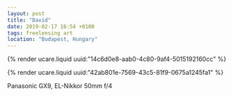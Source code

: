 ```yaml
---
layout: post
title: "David"
date: 2019-02-17 16:54 +0100
tags: freelensing art
location: "Budapest, Hungary"
---
```


{% render ucare.liquid uuid:"14c6d0e8-aab0-4c80-9af4-5015192160cc" %}

{% render ucare.liquid uuid:"42ab801e-7569-43c5-81f9-0675a1245fa1" %}

Panasonic GX9, EL-Nikkor 50mm f/4
